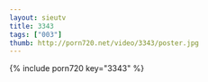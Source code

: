 ```yaml
--- 
layout: sieutv
title: 3343
tags: ["003"]
thumb: http://porn720.net/video/3343/poster.jpg
---
```

{% include porn720 key="3343" %} 
